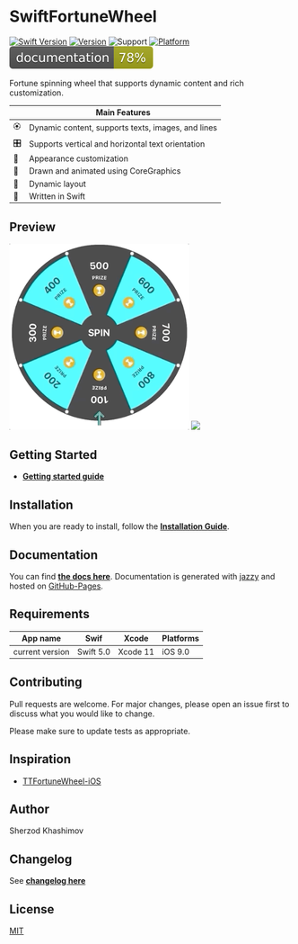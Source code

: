 # SwiftFortuneWheel

[![Swift Version](https://img.shields.io/badge/Swift-5-orange.svg)]()
[![Version](https://img.shields.io/cocoapods/v/SwiftFortuneWheel.svg?label=version)](https://cocoapods.org/pods/SwiftFortuneWheel)
![Support](https://img.shields.io/badge/supports-SPM%2C%20CocoaPods-green.svg)
[![Platform](https://img.shields.io/cocoapods/p/SwiftFortuneWheel.svg?style=flat)](https://cocoapods.org/pods/SwiftFortuneWheel)
![Documentation](./docs/badge.svg?style=flat&sanitize=true)

Fortune spinning wheel that supports dynamic content and rich customization.

| | Main Features |
|---|---|
| 🏵 | Dynamic content, supports texts, images, and lines |
| 🎛 | Supports vertical and horizontal text orientation |
| 🌈 | Appearance customization |
| 🎨 | Drawn and animated using CoreGraphics |
| 🧮 | Dynamic layout  |
| 🚀 | Written in Swift |

## Preview

<img src="./Images/layout.gif" width="320"/>
<img src="./Images/rotation.gif" width="320"/>

## Getting Started
- [**Getting started guide**](/Documentation/GettingStarted.md)

## Installation

When you are ready to install, follow the [**Installation Guide**](/Documentation/Installation.md).

## Documentation

You can find <a href="https://sh-khashimov.github.io/SwiftFortuneWheel/" target="_blank">**the docs here**</a>. Documentation is generated with [jazzy](https://github.com/realm/jazzy) and hosted on [GitHub-Pages](https://pages.github.com/).

<a name="h_requirements"></a>
## Requirements


| App name | Swif | Xcode | Platforms |
|---|---|---|---|
| current version | Swift 5.0 | Xcode 11 | iOS 9.0 |

## Contributing
Pull requests are welcome. For major changes, please open an issue first to discuss what you would like to change.

Please make sure to update tests as appropriate.


## Inspiration

- [TTFortuneWheel-iOS](https://github.com/tapptitude/TTFortuneWheel-iOS)

## Author

Sherzod Khashimov

## Changelog

See [**changelog here**](/Documentation/Changelog.md)

## License
[MIT](https://choosealicense.com/licenses/mit/)